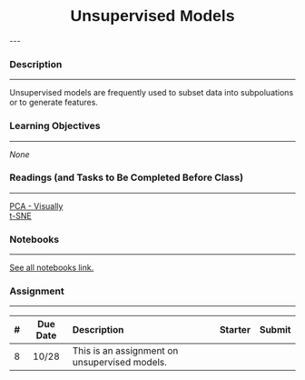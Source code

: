 <h1  style="font-family:  Verdana,  Geneva,  sans-serif;  text-align:center">Unsupervised  Models</h1> 
--- 
 
###  Description 
--- 
 
Unsupervised  models  are  frequently  used  to  subset  data  into  subpoluations  or  to  generate  features.     
 
###  Learning  Objectives 
---   
 
*None* 
 
###  Readings  (and  Tasks  to  Be  Completed  Before  Class) 
--- 
 
[PCA  -  Visually](http://setosa.io/ev/principal-component-analysis/)<br>[t-SNE](https://towardsdatascience.com/an-introduction-to-t-sne-with-python-example-5a3a293108d1) 
 
###  Notebooks 
--- 
[See  all  notebooks  link.](https://rpi.analyticsdojo.com/notebooks/index.html) 
 
 
###  Assignment 
--- 
 
|  #  |  Due  Date  |  Description  |  Starter  |  Submit  | 
|  :---:  |  :---:  |  :-----  |  :---  |  :---  | 
|  8  |  10/28  |  This  is  an  assignment  on  unsupervised  models.    |    |
